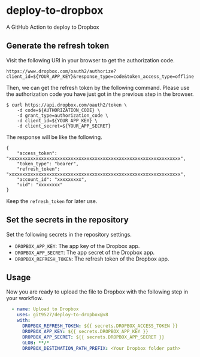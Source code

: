 # deploy-to-dropbox

A GitHub Action to deploy to Dropbox

## Generate the refresh token

Visit the following URI in your browser to get the authorization code.

```
https://www.dropbox.com/oauth2/authorize?client_id=${YOUR_APP_KEY}&response_type=code&token_access_type=offline
```

Then, we can get the refresh token by the following command. Please use the authorization code you have just got in the previous step in the browser.

```
$ curl https://api.dropbox.com/oauth2/token \
    -d code=${AUTHORIZATION_CODE} \
    -d grant_type=authorization_code \
    -d client_id=${YOUR_APP_KEY} \
    -d client_secret=${YOUR_APP_SECRET}
```

The response will be like the following.

```
{
    "access_token": "xxxxxxxxxxxxxxxxxxxxxxxxxxxxxxxxxxxxxxxxxxxxxxxxxxxxxxxxxxxxxxxx",
    "token_type": "bearer",
    "refresh_token": "xxxxxxxxxxxxxxxxxxxxxxxxxxxxxxxxxxxxxxxxxxxxxxxxxxxxxxxxxxxxxxxx",
    "account_id": "xxxxxxxxx",
    "uid": "xxxxxxxx"
}
```

Keep the `refresh_token` for later use.

## Set the secrets in the repository

Set the following secrets in the repository settings.

- `DROPBOX_APP_KEY`: The app key of the Dropbox app.
- `DROPBOX_APP_SECRET`: The app secret of the Dropbox app.
- `DROPBOX_REFRESH_TOKEN`: The refresh token of the Dropbox app.

## Usage

Now you are ready to upload the file to Dropbox with the following step in your workflow.

```yaml
  - name: Upload to Dropbox
    uses: git9527/deploy-to-dropbox@v8
    with:
      DROPBOX_REFRESH_TOKEN: ${{ secrets.DROPBOX_ACCESS_TOKEN }}
      DROPBOX_APP_KEY: ${{ secrets.DROPBOX_APP_KEY }}
      DROPBOX_APP_SECRET: ${{ secrets.DROPBOX_APP_SECRET }}
      GLOB: **/*
      DROPBOX_DESTINATION_PATH_PREFIX: <Your Dropbox folder path>
```